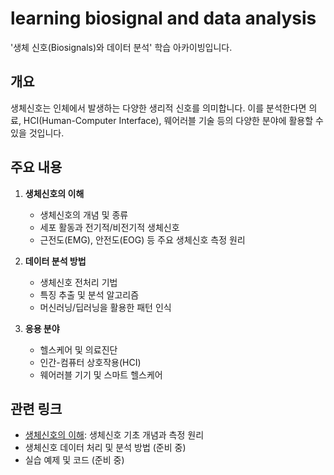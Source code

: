 # learning biosignal and data analysis

'생체 신호(Biosignals)와 데이터 분석' 학습 아카이빙입니다.

## 개요

생체신호는 인체에서 발생하는 다양한 생리적 신호를 의미합니다.
이를 분석한다면 의료, HCI(Human-Computer Interface), 웨어러블 기술 등의 다양한 분야에 활용할 수 있을 것입니다.

## 주요 내용

1. **생체신호의 이해**
   - 생체신호의 개념 및 종류
   - 세포 활동과 전기적/비전기적 생체신호
   - 근전도(EMG), 안전도(EOG) 등 주요 생체신호 측정 원리

2. **데이터 분석 방법**
   - 생체신호 전처리 기법
   - 특징 추출 및 분석 알고리즘
   - 머신러닝/딥러닝을 활용한 패턴 인식

3. **응용 분야**
   - 헬스케어 및 의료진단
   - 인간-컴퓨터 상호작용(HCI)
   - 웨어러블 기기 및 스마트 헬스케어

## 관련 링크

- [생체신호의 이해](./understanding_biosignals.md): 생체신호 기초 개념과 측정 원리
- 생체신호 데이터 처리 및 분석 방법 (준비 중)
- 실습 예제 및 코드 (준비 중)

